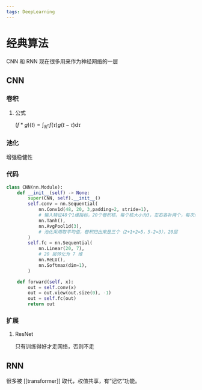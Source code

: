 ```yaml
---
tags: DeepLearning
---
```

# 经典算法
CNN 和 RNN 现在很多用来作为神经网络的一层
## CNN

### 卷积

1.  公式

    $(f*g)(t)=\int_{\mathbb{R}^n}f(\tau)g(t-\tau)\mathrm{d}\tau$

### 池化

增强稳健性

### 代码

```python
class CNN(nn.Module):
    def __init__(self) -> None:
        super(CNN, self).__init__()
        self.conv = nn.Sequential(
            nn.Conv1d(48, 20, 3,padding=2, stride=1),
            # 输入特征48个1维指标，20个卷积核，每个核大小为3，左右各补两个，每次滑动一格
            nn.Tanh(),
            nn.AvgPool1d(3),
            # 池化采用取平均值，卷积扫出来是三个（2+1+2=5，5-2=3），20层
        )
        self.fc = nn.Sequential(
            nn.Linear(20, 7),
            # 20 层转化为 7 维
            nn.ReLU(),
            nn.Softmax(dim=1),
        )

    def forward(self, x):
        out = self.conv(x)
        out = out.view(out.size(0), -1)
        out = self.fc(out)
        return out
```

### 扩展

1.  ResNet

    只有训练得好才走网络，否则不走

## RNN

很多被 [[transformer]] 取代，权值共享，有“记忆”功能。

